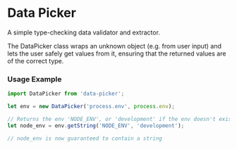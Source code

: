 # Data Picker
A simple type-checking data validator and extractor.

The DataPicker class wraps an unknown object (e.g. from user input) and lets 
the user safely get values from it, ensuring that the returned values are 
of the correct type.

### Usage Example
```typescript
import DataPicker from 'data-picker';

let env = new DataPicker('process.env', process.env);

// Returns the env 'NODE_ENV', or 'development' if the env doesn't exist
let node_env = env.getString('NODE_ENV', 'development');

// node_env is now guaranteed to contain a string
```
